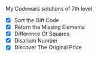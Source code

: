 My Codewars solutions of 7th level

*[x] Sort the Gift Code
*[x] Return the Missing Elements
*[x] Difference Of Squares
*[x] Disarium Number
*[x] Discover The Original Price